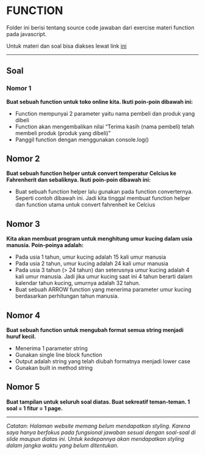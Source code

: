 # FUNCTION

Folder ini berisi tentang source code jawaban dari exercise materi function pada javascript.

Untuk materi dan soal bisa diakses lewat link [ini](https://docs.google.com/presentation/d/1szp8aHtudyp43HQOFSKgQtjBN17XOxrTItP-jVuszaU/edit)

---

## Soal

### Nomor 1

**Buat sebuah function untuk toko online kita. Ikuti poin-poin dibawah ini:**

- Function mempunyai 2 parameter yaitu nama pembeli dan produk yang dibeli
- Function akan mengembalikan nilai “Terima kasih (nama pembeli) telah membeli produk (produk yang dibeli)”
- Panggil function dengan menggunakan console.log()

## Nomor 2

**Buat sebuah function helper untuk convert temperatur Celcius ke Fahrenherit dan sebaliknya. Ikuti poin-poin dibawah ini:**

- Buat sebuah function helper lalu gunakan pada function converternya. Seperti contoh dibawah ini. Jadi kita tinggal membuat function helper dan function utama untuk convert fahrenheit ke Celcius

## Nomor 3

**Kita akan membuat program untuk menghitung umur kucing dalam usia manusia. Poin-poinya adalah:**

- Pada usia 1 tahun, umur kucing adalah 15 kali umur manusia
- Pada usia 2 tahun, umur kucing adalah 24 kali umur manusia
- Pada usia 3 tahun (> 24 tahun) dan seterusnya umur kucing adalah 4 kali umur manusia. Jadi jika umur kucing saat ini 4 tahun berarti dalam kalendar tahun kucing, umurnya adalah 32 tahun.
- Buat sebuah ARROW function yang menerima parameter umur kucing berdasarkan perhitungan tahun manusia.

## Nomor 4

**Buat sebuah function untuk mengubah format semua string menjadi huruf kecil.**

- Menerima 1 parameter string
- Gunakan single line block function
- Output adalah string yang telah diubah formatnya menjadi lower case
- Gunakan built in method string

## Nomor 5

**Buat tampilan untuk seluruh soal diatas. Buat sekreatif teman-teman. 1 soal = 1 fitur = 1 page.**

---

_Catatan:_
_Halaman website memang belum mendapatkan styling. Karena saya hanya berfokus pada fungsional jawaban sesuai dengan soal-soal di slide maupun diatas ini. Untuk kedepannya akan mendapatkan styling dalam jangka waktu yang belum ditentukan._
